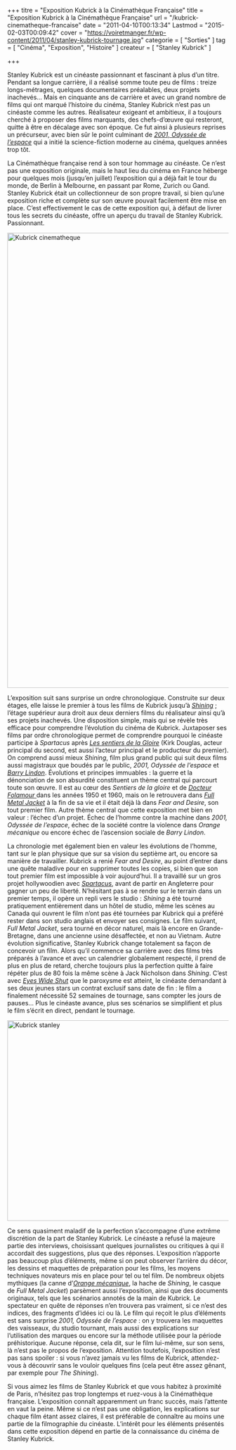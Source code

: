+++
titre = "Exposition Kubrick à la Cinémathèque Française"
title = "Exposition Kubrick à la Cinémathèque Française"
url = "/kubrick-cinematheque-francaise"
date = "2011-04-10T00:13:34"
Lastmod = "2015-02-03T00:09:42"
cover = "https://voiretmanger.fr/wp-content/2011/04/stanley-kubrick-tournage.jpg"
categorie = [ "Sorties" ]
tag = [ "Cinéma", "Exposition", "Histoire" ]
createur = [ "Stanley Kubrick" ]

+++

<p>Stanley Kubrick est un cinéaste passionnant et fascinant à plus d&rsquo;un titre. Pendant sa longue carrière, il a réalisé somme toute peu de films : treize longs-métrages, quelques documentaires préalables, deux projets inachevés… Mais en cinquante ans de carrière et avec un grand nombre de films qui ont marqué l&rsquo;histoire du cinéma, Stanley Kubrick n&rsquo;est pas un cinéaste comme les autres. Réalisateur exigeant et ambitieux, il a toujours cherché à proposer des films marquants, des chefs-d&rsquo;œuvre qui resteront, quitte à être en décalage avec son époque. Ce fut ainsi à plusieurs reprises un précurseur, avec bien sûr le point culminant de <a href="https://voiretmanger.fr/2001-odyssee-espace-kubrick/" title="2001 : l’odyssée de l’espace, Stanley Kubrick"><em>2001, Odyssée de l&rsquo;espace</em></a> qui a initié la science-fiction moderne au cinéma, quelques années trop tôt.</p>
<p>La Cinémathèque française rend à son tour hommage au cinéaste. Ce n&rsquo;est pas une exposition originale, mais le haut lieu du cinéma en France héberge pour quelques mois (jusqu&rsquo;en juillet) l&rsquo;exposition qui a déjà fait le tour du monde, de Berlin à Melbourne, en passant par Rome, Zurich ou Gand. Stanley Kubrick était un collectionneur de son propre travail, si bien qu&rsquo;une exposition riche et complète sur son œuvre pouvait facilement être mise en place. C&rsquo;est effectivement le cas de cette exposition qui, à défaut de livrer tous les secrets du cinéaste, offre un aperçu du travail de Stanley Kubrick. Passionnant.</p>
<a href="http://www.cinematheque.fr/fr/expositions-cinema/kubrick/stanley-kubrick-expositi.html"><img class="aligncenter" src="https://voiretmanger.fr/wp-content/2011/04/kubrick-cinematheque.jpg" border="0" alt="Kubrick cinematheque" width="690" height="1035" /></a>
<p>L&rsquo;exposition suit sans surprise un ordre chronologique. Construite sur deux étages, elle laisse le premier à tous les films de Kubrick jusqu&rsquo;à <a href="https://voiretmanger.fr/shining-kubrick/" title="Shining, Stanley Kubrick"><em>Shining</em></a> ; l&rsquo;étage supérieur aura droit aux deux derniers films du réalisateur ainsi qu&rsquo;à ses projets inachevés. Une disposition simple, mais qui se révèle très efficace pour comprendre l&rsquo;évolution du cinéma de Kubrick. Juxtaposer ses films par ordre chronologique permet de comprendre pourquoi le cinéaste participe à <em>Spartacus</em> après <a href="https://voiretmanger.fr/sentiers-gloire-kubrick/" title="Les Sentiers de la Gloire, Stanley Kubrick"><em>Les sentiers de la Gloire</em></a> (Kirk Douglas, acteur principal du second, est aussi l&rsquo;acteur principal et le producteur du premier). On comprend aussi mieux <em>Shining</em>, film plus grand public qui suit deux films aussi magistraux que boudés par le public, <em>2001, Odyssée de l&rsquo;espace</em> et <a href="https://voiretmanger.fr/barry-lyndon-kubrick/" title="Barry Lyndon, Stanley Kubrick"><em>Barry Lindon</em></a>. Évolutions et principes immuables : la guerre et la dénonciation de son absurdité constituent un thème central qui parcourt toute son œuvre. Il est au cœur des <em>Sentiers de la gloire</em> et de <a href="https://voiretmanger.fr/docteur-folamour-kubrick/" title="Docteur Folamour, Stanley Kubrick"><em>Docteur Folamour</em> </a>dans les années 1950 et 1960, mais on le retrouvera dans <a href="https://voiretmanger.fr/full-metal-jacket-kubrick/" title="Full Metal Jacket, Stanley Kubrick"><em>Full Metal Jacket</em></a> à la fin de sa vie et il était déjà là dans <em>Fear and Desire</em>, son tout premier film. Autre thème central que cette exposition met bien en valeur : l&rsquo;échec d&rsquo;un projet. Échec de l&rsquo;homme contre la machine dans <em>2001, Odyssée de l&rsquo;espace</em>, échec de la société contre la violence dans <em>Orange mécanique</em> ou encore échec de l&rsquo;ascension sociale de <em>Barry Lindon</em>.</p>
<p>La chronologie met également bien en valeur les évolutions de l&rsquo;homme, tant sur le plan physique que sur sa vision du septième art, ou encore sa manière de travailler. Kubrick a renié <em>Fear and Desire</em>, au point d&rsquo;entrer dans une quête maladive pour en supprimer toutes les copies, si bien que son tout premier film est impossible à voir aujourd&rsquo;hui. Il a travaillé sur un gros projet hollywoodien avec <a href="https://voiretmanger.fr/spartacus-kubrick/" title="Spartacus, Stanley Kubrick"><em>Spartacus</em></a>, avant de partir en Angleterre pour gagner un peu de liberté. N&rsquo;hésitant pas à se rendre sur le terrain dans un premier temps, il opère un repli vers le studio : <em>Shining</em> a été tourné pratiquement entièrement dans un hôtel de studio, même les scènes au Canada qui ouvrent le film n&rsquo;ont pas été tournées par Kubrick qui a préféré rester dans son studio anglais et envoyer ses consignes. Le film suivant, <em>Full Metal Jacket</em>, sera tourné en décor naturel, mais là encore en Grande-Bretagne, dans une ancienne usine désaffectée, et non au Vietnam. Autre évolution significative, Stanley Kubrick change totalement sa façon de concevoir un film. Alors qu&rsquo;il commence sa carrière avec des films très préparés à l&rsquo;avance et avec un calendrier globalement respecté, il prend de plus en plus de retard, cherche toujours plus la perfection quitte à faire répéter plus de 80 fois la même scène à Jack Nicholson dans <em>Shining</em>. C&rsquo;est avec <a href="https://voiretmanger.fr/eyes-wide-shut-kubrick/" title="Eyes Wide Shut, Stanley Kubrick"><em>Eyes Wide Shut</em></a> que le paroxysme est atteint, le cinéaste demandant à ses deux jeunes stars un contrat exclusif sans date de fin : le film a finalement nécessité 52 semaines de tournage, sans compter les jours de pauses… Plus le cinéaste avance, plus ses scénarios se simplifient et plus le film s&rsquo;écrit en direct, pendant le tournage.</p>
<img class="aligncenter" src="https://voiretmanger.fr/wp-content/2011/04/kubrick-stanley.jpg" border="0" alt="Kubrick stanley" width="690" height="456" />
<p>Ce sens quasiment maladif de la perfection s&rsquo;accompagne d&rsquo;une extrême discrétion de la part de Stanley Kubrick. Le cinéaste a refusé la majeure partie des interviews, choisissant quelques journalistes ou critiques à qui il accordait des suggestions, plus que des réponses. L&rsquo;exposition n&rsquo;apporte pas beaucoup plus d&rsquo;éléments, même si on peut observer l&rsquo;arrière du décor, les dessins et maquettes de préparation pour les films, les moyens techniques novateurs mis en place pour tel ou tel film. De nombreux objets mythiques (la canne d&rsquo;<a href="https://voiretmanger.fr/orange-mecanique-kubrick/" title="Orange mécanique, Stanley Kubrick"><em>Orange mécanique</em></a>, la hache de <em>Shining</em>, le casque de <em>Full Metal Jacket</em>) parsèment aussi l&rsquo;exposition, ainsi que des documents originaux, tels que les scénarios annotés de la main de Kubrick. Le spectateur en quête de réponses n&rsquo;en trouvera pas vraiment, si ce n&rsquo;est des indices, des fragments d&rsquo;idées ici ou là. Le film qui reçoit le plus d&rsquo;éléments est sans surprise <em>2001, Odyssée de l&rsquo;espace</em> : on y trouvera les maquettes des vaisseaux, du studio tournant, mais aussi des explications sur l&rsquo;utilisation des marques ou encore sur la méthode utilisée pour la période préhistorique. Aucune réponse, cela dit, sur le film lui-même, sur son sens, là n&rsquo;est pas le propos de l&rsquo;exposition. Attention toutefois, l&rsquo;exposition n&rsquo;est pas sans spoiler : si vous n&rsquo;avez jamais vu les films de Kubrick, attendez-vous à découvrir sans le vouloir quelques fins (cela peut être assez gênant, par exemple pour <em>The Shining</em>).</p>
<p>Si vous aimez les films de Stanley Kubrick et que vous habitez à proximité de Paris, n&rsquo;hésitez pas trop longtemps et ruez-vous à la Cinémathèque française. L&rsquo;exposition connaît apparemment un franc succès, mais l&rsquo;attente en vaut la peine. Même si ce n&rsquo;est pas une obligation, les explications sur chaque film étant assez claires, il est préférable de connaître au moins une partie de la filmographie du cinéaste. L&rsquo;intérêt pour les éléments présentés dans cette exposition dépend en partie de la connaissance du cinéma de Stanley Kubrick.</p>

